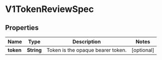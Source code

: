 
# V1TokenReviewSpec

## Properties
Name | Type | Description | Notes
------------ | ------------- | ------------- | -------------
**token** | **String** | Token is the opaque bearer token. |  [optional]



